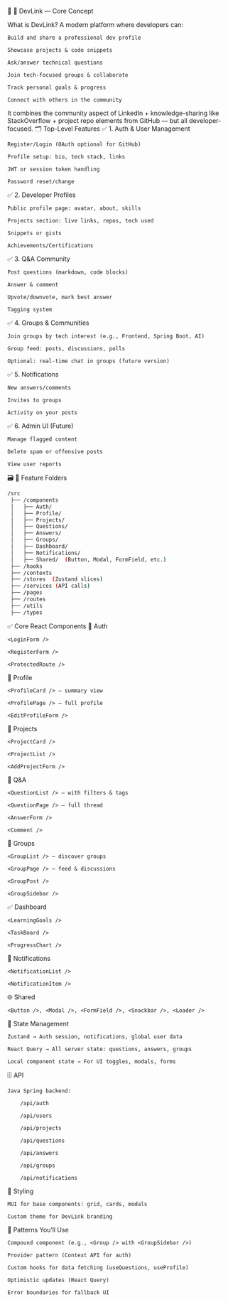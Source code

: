 🚀 📌 DevLink — Core Concept

What is DevLink?
A modern platform where developers can:

    Build and share a professional dev profile

    Showcase projects & code snippets

    Ask/answer technical questions

    Join tech-focused groups & collaborate

    Track personal goals & progress

    Connect with others in the community

It combines the community aspect of LinkedIn + knowledge-sharing like StackOverflow + project repo elements from GitHub — but all developer-focused.
🗂️ Top-Level Features
✅ 1. Auth & User Management

    Register/Login (OAuth optional for GitHub)

    Profile setup: bio, tech stack, links

    JWT or session token handling

    Password reset/change

✅ 2. Developer Profiles

    Public profile page: avatar, about, skills

    Projects section: live links, repos, tech used

    Snippets or gists

    Achievements/Certifications

✅ 3. Q&A Community

    Post questions (markdown, code blocks)

    Answer & comment

    Upvote/downvote, mark best answer

    Tagging system

✅ 4. Groups & Communities

    Join groups by tech interest (e.g., Frontend, Spring Boot, AI)

    Group feed: posts, discussions, polls

    Optional: real-time chat in groups (future version)

✅ 5. Notifications

    New answers/comments

    Invites to groups

    Activity on your posts

✅ 6. Admin UI (Future)

    Manage flagged content

    Delete spam or offensive posts

    View user reports

🗃️ 📁 Feature Folders

``` bash
/src
 ├── /components
 │   ├── Auth/
 │   ├── Profile/
 │   ├── Projects/
 │   ├── Questions/
 │   ├── Answers/
 │   ├── Groups/
 │   ├── Dashboard/
 │   ├── Notifications/
 │   ├── Shared/  (Button, Modal, FormField, etc.)
 ├── /hooks
 ├── /contexts
 ├── /stores  (Zustand slices)
 ├── /services (API calls)
 ├── /pages
 ├── /routes
 ├── /utils
 ├── /types

```

✅ Core React Components
🔑 Auth

    <LoginForm />

    <RegisterForm />

    <ProtectedRoute />

👤 Profile

    <ProfileCard /> — summary view

    <ProfilePage /> — full profile

    <EditProfileForm />

📁 Projects

    <ProjectCard />

    <ProjectList />

    <AddProjectForm />

💬 Q&A

    <QuestionList /> — with filters & tags

    <QuestionPage /> — full thread

    <AnswerForm />

    <Comment />

👥 Groups

    <GroupList /> — discover groups

    <GroupPage /> — feed & discussions

    <GroupPost />

    <GroupSidebar />

✅ Dashboard

    <LearningGoals />

    <TaskBoard />

    <ProgressChart />

🔔 Notifications

    <NotificationList />

    <NotificationItem />

🌐 Shared

    <Button />, <Modal />, <FormField />, <Snackbar />, <Loader />

🧩 State Management

    Zustand → Auth session, notifications, global user data

    React Query → All server state: questions, answers, groups

    Local component state → For UI toggles, modals, forms

🗄️ API

    Java Spring backend:

        /api/auth

        /api/users

        /api/projects

        /api/questions

        /api/answers

        /api/groups

        /api/notifications

🎨 Styling

    MUI for base components: grid, cards, modals

    Custom theme for DevLink branding

🧱 Patterns You’ll Use

    Compound component (e.g., <Group /> with <GroupSidebar />)

    Provider pattern (Context API for auth)

    Custom hooks for data fetching (useQuestions, useProfile)

    Optimistic updates (React Query)

    Error boundaries for fallback UI